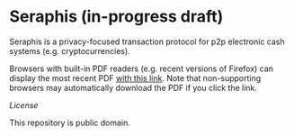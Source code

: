 # Seraphis (in-progress draft)

Seraphis is a privacy-focused transaction protocol for p2p electronic cash systems (e.g. cryptocurrencies).

Browsers with built-in PDF readers (e.g. recent versions of Firefox) can display the most recent PDF [with this link](https://raw.githubusercontent.com/UkoeHB/Seraphis/master/Seraphis-0-0-7.pdf). Note that non-supporting browsers may automatically download the PDF if you click the link.


*License*

This repository is public domain.
